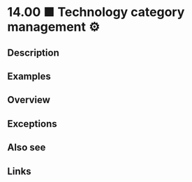# 14.00 ■ Technology category management ⚙️

## Description

## Examples

## Overview

## Exceptions

## Also see


## Links

